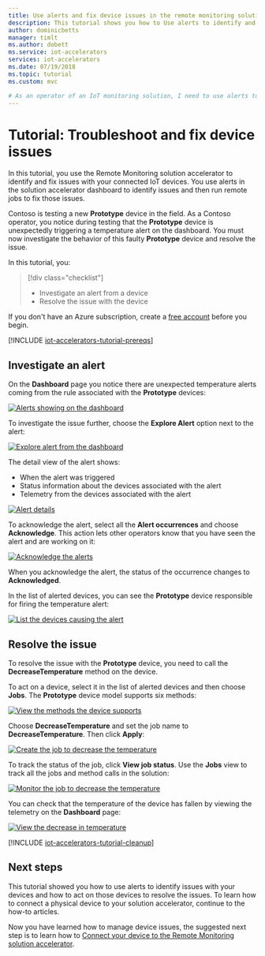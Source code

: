 ```yaml
---
title: Use alerts and fix device issues in the remote monitoring solution tutorial - Azure | Microsoft Docs
description: This tutorial shows you how to Use alerts to identify and fix issues with devices connected to the Remote Monitoring solution accelerator.
author: dominicbetts
manager: timlt
ms.author: dobett
ms.service: iot-accelerators
services: iot-accelerators
ms.date: 07/19/2018
ms.topic: tutorial
ms.custom: mvc

# As an operator of an IoT monitoring solution, I need to use alerts to identify and fix issues with my devices. 
---
```


# Tutorial: Troubleshoot and fix device issues

In this tutorial, you use the Remote Monitoring solution accelerator to identify and fix issues with your connected IoT devices. You use alerts in the solution accelerator dashboard to identify issues and then run remote jobs to fix those issues.

Contoso is testing a new **Prototype** device in the field. As a Contoso operator, you notice during testing that the **Prototype** device is unexpectedly triggering a temperature alert on the dashboard. You must now investigate the behavior of this faulty **Prototype** device and resolve the issue.

In this tutorial, you:

>[!div class="checklist"]
> * Investigate an alert from a device
> * Resolve the issue with the device

If you don't have an Azure subscription, create a [free account](https://azure.microsoft.com/free/?WT.mc_id=A261C142F) before you begin.

[!INCLUDE [iot-accelerators-tutorial-prereqs](../../includes/iot-accelerators-tutorial-prereqs.md)]

## Investigate an alert

On the **Dashboard** page you notice there are unexpected temperature alerts coming from the rule associated with the **Prototype** devices:

[![Alerts showing on the dashboard](./media/iot-accelerators-remote-monitoring-maintain/dashboardalarm-inline.png)](./media/iot-accelerators-remote-monitoring-maintain/dashboardalarm-expanded.png#lightbox)

To investigate the issue further, choose the **Explore Alert** option next to the alert:

[![Explore alert from the dashboard](./media/iot-accelerators-remote-monitoring-maintain/dashboardexplorealarm-inline.png)](./media/iot-accelerators-remote-monitoring-maintain/dashboardexplorealarm-expanded.png#lightbox)

The detail view of the alert shows:

* When the alert was triggered
* Status information about the devices associated with the alert
* Telemetry from the devices associated with the alert

[![Alert details](./media/iot-accelerators-remote-monitoring-maintain/maintenancealarmdetail-inline.png)](./media/iot-accelerators-remote-monitoring-maintain/maintenancealarmdetail-expanded.png#lightbox)

To acknowledge the alert, select all the **Alert occurrences** and choose **Acknowledge**. This action lets other operators know that you have seen the alert and are working on it:

[![Acknowledge the alerts](./media/iot-accelerators-remote-monitoring-maintain/maintenanceacknowledge-inline.png)](./media/iot-accelerators-remote-monitoring-maintain/maintenanceacknowledge-expanded.png#lightbox)

When you acknowledge the alert, the status of the occurrence changes to **Acknowledged**.

In the list of alerted devices, you can see the **Prototype** device responsible for firing the temperature alert:

[![List the devices causing the alert](./media/iot-accelerators-remote-monitoring-maintain/maintenanceresponsibledevice-inline.png)](./media/iot-accelerators-remote-monitoring-maintain/maintenanceresponsibledevice-expanded.png#lightbox)

## Resolve the issue

To resolve the issue with the **Prototype** device, you need to call the **DecreaseTemperature** method on the device.

To act on a device, select it in the list of alerted devices and then choose **Jobs**. The **Prototype** device model supports six methods:

[![View the methods the device supports](./media/iot-accelerators-remote-monitoring-maintain/maintenancemethods-inline.png)](./media/iot-accelerators-remote-monitoring-maintain/maintenancemethods-expanded.png#lightbox)

Choose **DecreaseTemperature** and set the job name to **DecreaseTemperature**. Then click **Apply**:

[![Create the job to decrease the temperature](./media/iot-accelerators-remote-monitoring-maintain/maintenancecreatejob-inline.png)](./media/iot-accelerators-remote-monitoring-maintain/maintenancecreatejob-expanded.png#lightbox)

To track the status of the job, click **View job status**. Use the **Jobs** view to track all the jobs and method calls in the solution:

[![Monitor the job to decrease the temperature](./media/iot-accelerators-remote-monitoring-maintain/maintenancerunningjob-inline.png)](./media/iot-accelerators-remote-monitoring-maintain/maintenancerunningjob-expanded.png#lightbox)

You can check that the temperature of the device has fallen by viewing the telemetry on the **Dashboard** page:

[![View the decrease in temperature](./media/iot-accelerators-remote-monitoring-maintain/jobresult-inline.png)](./media/iot-accelerators-remote-monitoring-maintain/jobresult-expanded.png#lightbox)

[!INCLUDE [iot-accelerators-tutorial-cleanup](../../includes/iot-accelerators-tutorial-cleanup.md)]

## Next steps

This tutorial showed you how to use alerts to identify issues with your devices and how to act on those devices to resolve the issues. To learn how to connect a physical device to your solution accelerator, continue to the how-to articles.

Now you have learned how to manage device issues, the suggested next step is to learn how to [Connect your device to the Remote Monitoring solution accelerator](iot-accelerators-connecting-devices.md).
